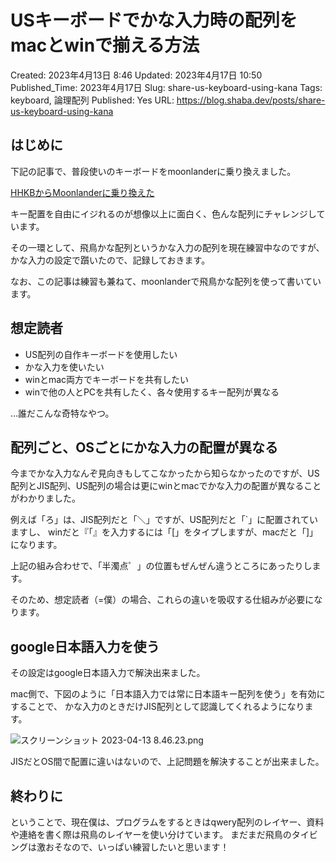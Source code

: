 # USキーボードでかな入力時の配列をmacとwinで揃える方法

Created: 2023年4月13日 8:46
Updated: 2023年4月17日 10:50
Published_Time: 2023年4月17日
Slug: share-us-keyboard-using-kana
Tags: keyboard, 論理配列
Published: Yes
URL: https://blog.shaba.dev/posts/share-us-keyboard-using-kana

## はじめに

下記の記事で、普段使いのキーボードをmoonlanderに乗り換えました。

[HHKBからMoonlanderに乗り換えた](https://blog.shaba.dev/posts/introduce-moonlander)

キー配置を自由にイジれるのが想像以上に面白く、色んな配列にチャレンジしています。

その一環として、飛鳥かな配列というかな入力の配列を現在練習中なのですが、かな入力の設定で躓いたので、記録しておきます。

なお、この記事は練習も兼ねて、moonlanderで飛鳥かな配列を使って書いています。

## 想定読者

- US配列の自作キーボードを使用したい
- かな入力を使いたい
- winとmac両方でキーボードを共有したい
- winで他の人とPCを共有したく、各々使用するキー配列が異なる

…誰だこんな奇特なやつ。

## 配列ごと、OSごとにかな入力の配置が異なる

今までかな入力なんぞ見向きもしてこなかったから知らなかったのですが、US配列とJIS配列、US配列の場合は更にwinとmacでかな入力の配置が異なることがわかりました。

例えば「ろ」は、JIS配列だと「＼」ですが、US配列だと「`」に配置されていますし、
winだと『「』を入力するには「[」をタイプしますが、macだと「]」になります。

上記の組み合わせで、「半濁点゜」の位置もぜんぜん違うところにあったりします。

そのため、想定読者（=僕）の場合、これらの違いを吸収する仕組みが必要になります。

## google日本語入力を使う

その設定はgoogle日本語入力で解決出来ました。

mac側で、下図のように「日本語入力では常に日本語キー配列を使う」を有効にすることで、
かな入力のときだけJIS配列として認識してくれるようになります。

![スクリーンショット 2023-04-13 8.46.23.png](%25E3%2582%25B9%25E3%2582%25AF%25E3%2583%25AA%25E3%2583%25BC%25E3%2583%25B3%25E3%2582%25B7%25E3%2583%25A7%25E3%2583%2583%25E3%2583%2588_2023-04-13_8.46.23.png)

JISだとOS間で配置に違いはないので、上記問題を解決することが出来ました。

## 終わりに

ということで、現在僕は、プログラムをするときはqwery配列のレイヤー、資料や連絡を書く際は飛鳥のレイヤーを使い分けています。
まだまだ飛鳥のタイビングは激おそなので、いっぱい練習したいと思います！